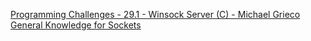 [Programming Challenges - 29.1 - Winsock Server (C) - Michael Grieco](https://www.youtube.com/watch?v=QedzfsexcdU)
[General Knowledge for Sockets](https://www.beej.us/guide/bgnet/html/split/intro.html)